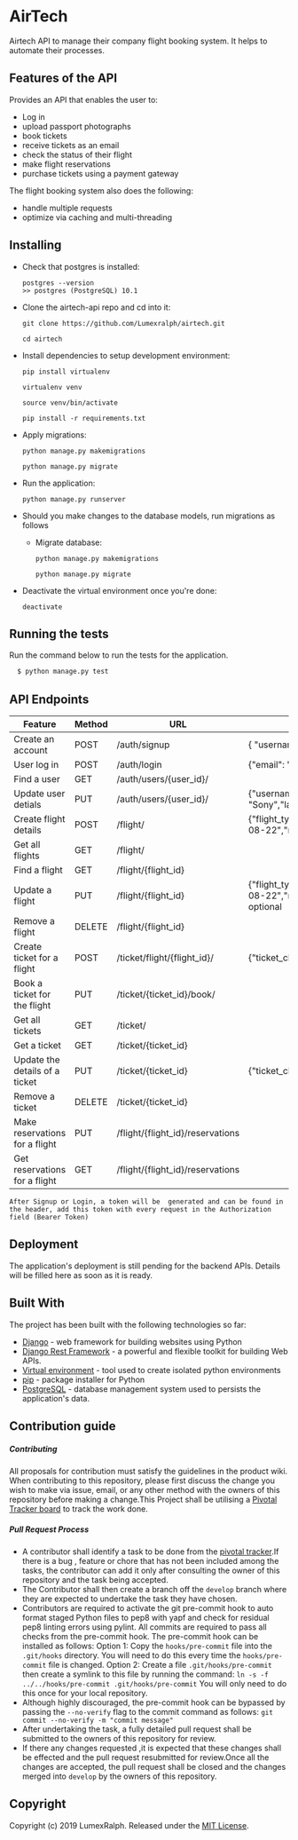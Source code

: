 # AirTech

Airtech API to manage their company flight booking system. It helps to automate their processes.

## Features of the API

Provides an API that enables the user to:

- Log in
- upload passport photographs
- book tickets
- receive tickets as an email
- check the status of their flight
- make flight reservations
- purchase tickets using a payment gateway

The flight booking system also does the following:

- handle multiple requests
- optimize via caching and multi-threading


## Installing

-   Check that postgres is installed:

    ```
    postgres --version
    >> postgres (PostgreSQL) 10.1
    ```

-   Clone the airtech-api repo and cd into it:

    ```
    git clone https://github.com/Lumexralph/airtech.git

    cd airtech

-   Install dependencies to setup development environment:

    ```
    pip install virtualenv

    virtualenv venv

    source venv/bin/activate

    pip install -r requirements.txt

    ```

-   Apply migrations:

    ```
    python manage.py makemigrations

    python manage.py migrate
    ```


-   Run the application:

    ```
    python manage.py runserver
    ```


-   Should you make changes to the database models, run migrations as follows

    -   Migrate database:

        ```
        python manage.py makemigrations

        python manage.py migrate
        ```


-   Deactivate the virtual environment once you're done:
    ```
    deactivate
    ```

## Running the tests

Run the command below to run the tests for the application.
```sh
  $ python manage.py test
  ```

## API Endpoints

  Feature | Method | URL | Payload
  -------- | ------- | ------- | --------
  Create an account | POST | /auth/signup | {	"username": "name","email": "name@gmail.com","password": "name"}
  User log in | POST | /auth/login | {"email": "Sony@gmagil.com",	"password": "dayo"}
  Find a user | GET | /auth/users/{user_id}/ |
  Update user detials | PUT | /auth/users/{user_id}/ | {"username":"Sony","email":"Sony@gmagil.com","first_name": "Sony","last_name":"sunny","image_url":"image","is_admin":false} - all fields are optional
  Create flight details | POST | /flight/ | {"flight_type":"economy","to_location":"Abuja","from_location":"Lagos","departure_date":"2019-08-22","return_date":"2019-08-27","total_seats":50,"available_seats":37}
  Get all flights | GET | /flight/ |
  Find a flight | GET | /flight/{flight_id} |
  Update a flight | PUT | /flight/{flight_id} | {"flight_type":"economy","to_location":"Abuja","from_location":"Lagos","departure_date":"2019-08-22","return_date":"2019-08-27","total_seats":50,"available_seats":37} - all fields are optional
  Remove a flight | DELETE | /flight/{flight_id} |
  Create ticket for a flight | POST | /ticket/flight/{flight_id}/ | {"ticket_class":"BS","cost":0} - BS - Business
  Book a ticket for the flight | PUT | /ticket/{ticket_id}/book/ |
  Get all tickets | GET | /ticket/ |
  Get a ticket | GET | /ticket/{ticket_id} |
  Update the details of a ticket | PUT | /ticket/{ticket_id} | {"ticket_class":"BS","cost":0}
  Remove a ticket | DELETE | /ticket/{ticket_id} |
  Make reservations for a flight | PUT | /flight/{flight_id}/reservations |
  Get reservations for a flight | GET | /flight/{flight_id}/reservations |




  `After Signup or Login, a token will be  generated and can be found in the header, add this token with every request in the Authorization field (Bearer Token)`
## Deployment

The application's deployment is still pending for the backend APIs. Details will be filled here as soon as it is ready.

## Built With

The project has been built with the following technologies so far:

* [Django](https://www.djangoproject.com/) - web framework for building websites using Python
* [Django Rest Framework](https://www.django-rest-framework.org) - a powerful and flexible toolkit for building Web APIs.
* [Virtual environment](https://virtualenv.pypa.io/en/stable/) - tool used to create isolated python environments
* [pip](https://pip.pypa.io/en/stable/) - package installer for Python
* [PostgreSQL](https://www.postgresql.org/) - database management system used to persists the application's data.


## Contribution guide

##### Contributing

All proposals for contribution must satisfy the guidelines in the product wiki.
When contributing to this repository, please first discuss the change you wish to make via issue, email, or any other method with the owners of this repository before making a change.This Project shall be utilising a [Pivotal Tracker board](https://www.pivotaltracker.com/n/projects/2170023) to track the work done.

##### Pull Request Process

-   A contributor shall identify a task to be done from the [pivotal tracker](https://www.pivotaltracker.com/n/projects/2374367).If there is a bug , feature or chore that has not been included among the tasks, the contributor can add it only after consulting the owner of this repository and the task being accepted.
-   The Contributor shall then create a branch off the `develop` branch where they are expected to undertake the task they have chosen.
-   Contributors are required to activate the git pre-commit hook to auto format staged Python files to pep8 with yapf and check for residual pep8 linting errors using pylint.
    All commits are required to pass all checks from the pre-commit hook.
    The pre-commit hook can be installed as follows:
    Option 1: Copy the `hooks/pre-commit` file into the `.git/hooks` directory.
    You will need to do this every time the `hooks/pre-commit` file is changed.
    Option 2: Create a file `.git/hooks/pre-commit` then create a symlink to this file by running the command:
    `ln -s -f ../../hooks/pre-commit .git/hooks/pre-commit`
    You will only need to do this once for your local repository.
-   Although highly discouraged, the pre-commit hook can be bypassed by passing the `--no-verify` flag to the commit command as follows:
    `git commit --no-verify -m "commit message"`
-   After undertaking the task, a fully detailed pull request shall be submitted to the owners of this repository for review.
-   If there any changes requested ,it is expected that these changes shall be effected and the pull request resubmitted for review.Once all the changes are accepted, the pull request shall be closed and the changes merged into `develop` by the owners of this repository.


## Copyright

Copyright (c) 2019 LumexRalph. Released under the [MIT License](https://github.com/Lumexralph/airtech/blob/develop/LICENSE).
